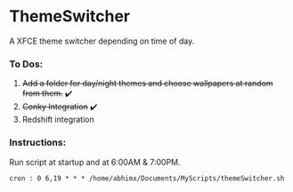 # ThemeSwitcher
A XFCE theme switcher depending on time of day.

### To Dos:

1. ~~Add a folder for day/night themes and choose wallpapers at random from them.~~ ✔️
2. ~~Conky Integration~~ ✔️
3. Redshift integration

### Instructions:

Run script at startup and at 6:00AM & 7:00PM.
```
cron : 0 6,19 * * * /home/abhimx/Documents/MyScripts/themeSwitcher.sh 
```
